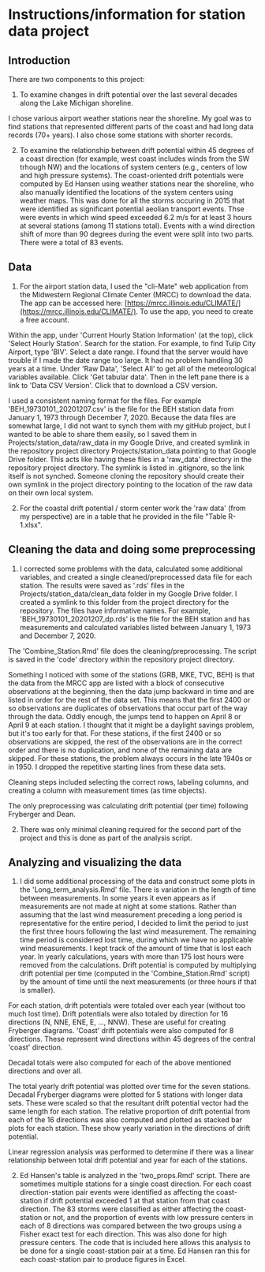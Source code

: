 # Instructions/information for station data project

## Introduction

There are two components to this project:

1. To examine changes in drift potential over the last several decades along the Lake Michigan shoreline.

I chose various airport weather stations near the shoreline. My goal was to find stations that represented different parts of the coast and had long data records (70+ years). I also chose some stations with shorter records.

2. To examine the relationship between drift potential within 45 degrees of a coast direction (for example, west coast includes winds from the SW trhough NW) and the locations of system centers (e.g., centers of low and high pressure systems). The coast-oriented drift potentials were computed by Ed Hansen using weather stations near the shoreline, who also manually identified the locations of the system centers using weather maps. This was done for all the storms occuring in 2015 that were identified as significant potential aeolian transport events. Thse were events in which wind speed exceeded 6.2 m/s for at least 3 hours at several stations (among 11 stations total). Events with a wind direction shift of more than 90 degrees during the event were split into two parts. There were a total of 83 events.

## Data

1. For the airport station data, I used the "cli-Mate" web application from the Midwestern Regional Climate Center (MRCC) to download the data. The app can be accessed here: [https://mrcc.illinois.edu/CLIMATE/](https://mrcc.illinois.edu/CLIMATE/). To use the app, you need to create a free account.

Within the app, under 'Current Hourly Station Information' (at the top), click 'Select Hourly Station'. Search for the station. For example, to find Tulip City Airport, type 'BIV'. Select a date range. I found that the server would have trouble if I made the date range too large. It had no problem handling 30 years at a time. Under 'Raw Data', 'Select All' to get all of the meteorological variables available. Click 'Get tabular data'. Then in the left pane there is a link to 'Data CSV Version'. Click that to download a CSV version. 

I used a consistent naming format for the files. For example 'BEH_19730101_20201207.csv' is the file for the BEH station data from January 1, 1973 through December 7, 2020. Because the data files are somewhat large, I did not want to synch them with my gitHub project, but I wanted to be able to share them easily, so I saved them in Projects/station_data/raw_data in my Google Drive, and created symlink in the repository project directory Projects/station_data pointing to that Google Drive folder. This acts like having these files in a 'raw_data' directory in the repository project directory. The symlink is listed in .gitignore, so the link itself is not synched. Someone cloning the repository should create their own symlink in the project directory pointing to the location of the raw data on their own local system.

2. For the coastal drift potential / storm center work the 'raw data' (from my perspective) are in a table that he provided in the file "Table R-1.xlsx".

## Cleaning the data and doing some preprocessing

1. I corrected some problems with the data, calculated some additional variables, and created a single cleaned/preprocessed data file for each station. The results were saved as '.rds' files in the Projects/station_data/clean_data folder in my Google Drive folder. I created a symlink to this folder from the project directory for the repository. The files have informative names. For example, 'BEH_19730101_20201207_dp.rds' is the file for the BEH station and has measurements and calculated variables listed between January 1, 1973 and December 7, 2020.

The 'Combine_Station.Rmd' file does the cleaning/preprocessing. The script is saved in the 'code' directory within the repository project directory.

Something I noticed with some of the stations (GRB, MKE, TVC, BEH) is that the data from the MRCC app are listed with a block of consecutive observations at the beginning, then the data jump backward in time and are listed in order for the rest of the data set. This means that the first 2400 or so observations are duplicates of observations that occur part of the way through the data. Oddly enough, the jumps tend to happen on April 8 or April 9 at each station. I thought that it might be a daylight savings problem, but it's too early for that. For these stations, if the first 2400 or so observations are skipped, the rest of the observations are in the correct order and there is no duplication, and none of the remaining data are skipped. For these stations, the problem always occurs in the late 1940s or in 1950. I dropped the repetitive starting lines from these data sets.

Cleaning steps included selecting the correct rows, labeling columns, and creating a column with measurement times (as time objects).

The only preprocessing was calculating drift potential (per time) following Fryberger and Dean.

2. There was only minimal cleaning required for the second part of the project and this is done as part of the analysis script.

## Analyzing and visualizing the data

1. I did some additional processing of the data and construct some plots in the 'Long_term_analysis.Rmd' file. There is variation in the length of time between measurements. In some years it even appears as if measurements are not made at night at some stations. Rather than assuming that the last wind measurement preceding a long period is representative for the entire period, I decided to limit the period to just the first three hours following the last wind measurement. The remaining time period is considered lost time, during which we have no applicable wind measurements. I kept track of the amount of time that is lost each year. In yearly calculations, years with more than 175 lost hours were removed from the calculations. Drift potential is computed by multiplying drift potential per time (computed in the 'Combine_Station.Rmd' script) by the amount of time until the next measurements (or three hours if that is smaller).

For each station, drift potentials were totaled over each year (without too much lost time). Drift potentials were also totaled by direction for 16 directions (N, NNE, ENE, E, ..., NNW). These are useful for creating Fryberger diagrams. 'Coast' drift potentials were also computed for 8 directions. These represent wind directions within 45 degrees of the central 'coast' direction.

Decadal totals were also computed for each of the above mentioned directions and over all.

The total yearly drift potential was plotted over time for the seven stations. Decadal Fryberger diagrams were plotted for 5 stations with longer data sets. These were scaled so that the resultant drift potential vector had the same length for each station. The relative proportion of drift potential from each of the 16 directions was also computed and plotted as stacked bar plots for each station. These show yearly variation in the directions of drift potential.

Linear regression analysis was performed to determine if there was a linear relationship between total drift potential and year for each of the stations.

2. Ed Hansen's table is analyzed in the 'two_props.Rmd' script. There are sometimes multiple stations for a single coast direction. For each coast direction-station pair events were identified as affecting the coast-station if drift potential exceeded 1 at that station from that coast direction. The 83 storms were classified as either affecting the coast-station or not, and the proportion of events with low pressure centers in each of 8 directions was compared between the two groups using a Fisher exact test for each direction. This was also done for high pressure centers. The code that is included here allows this analysis to be done for a single coast-station pair at a time. Ed Hansen ran this for each coast-station pair to produce figures in Excel.

